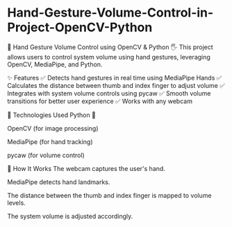 # Hand-Gesture-Volume-Control-in-Project-OpenCV-Python
🎵 Hand Gesture Volume Control using OpenCV & Python 🖐️
This project allows users to control system volume using hand gestures, leveraging OpenCV, MediaPipe, and Python.

✨ Features
✅ Detects hand gestures in real time using MediaPipe Hands
✅ Calculates the distance between thumb and index finger to adjust volume
✅ Integrates with system volume controls using pycaw
✅ Smooth volume transitions for better user experience
✅ Works with any webcam

🔧 Technologies Used
Python 🐍

OpenCV (for image processing)

MediaPipe (for hand tracking)

pycaw (for volume control)

📌 How It Works
The webcam captures the user's hand.

MediaPipe detects hand landmarks.

The distance between the thumb and index finger is mapped to volume levels.

The system volume is adjusted accordingly.
